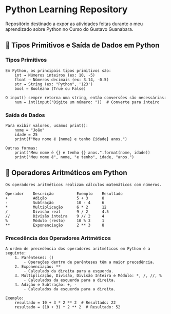 # Python Learning Repository

Repositório destinado a expor as atividades feitas durante o meu aprendizado sobre Python no Curso do Gustavo Guanabara.

## 📌 Tipos Primitivos e Saída de Dados em Python

### Tipos Primitivos
    Em Python, os principais tipos primitivos são:
        int → Números inteiros (ex: 10, -5)
        float → Números decimais (ex: 3.14, -0.5)
        str → String (ex: "Python", '123')
        bool → Booleano (True ou False)

    O input() sempre retorna uma string, então conversões são necessárias:
        num = int(input("Digite um número: "))  # Converte para inteiro

### Saída de Dados
    Para exibir valores, usamos print():
        nome = "João"
        idade = 25
        print(f"Meu nome é {nome} e tenho {idade} anos.")

    Outras formas:
        print("Meu nome é {} e tenho {} anos.".format(nome, idade))
        print("Meu nome é", nome, "e tenho", idade, "anos.")

## 📌 Operadores Aritméticos em Python

    Os operadores aritméticos realizam cálculos matemáticos com números.

    Operador    Descrição          Exemplo    Resultado
    +           Adição             5 + 3      8
    -           Subtração          10 - 4     6
    *           Multiplicação      6 * 2      12
    /           Divisão real       9 / 2      4.5
    //          Divisão inteira    9 // 2     4
    %           Módulo (resto)     10 % 3     1
    **          Exponenciação      2 ** 3     8

### Precedência dos Operadores Aritméticos
    A ordem de precedência dos operadores aritméticos em Python é a seguinte:
        1. Parênteses: ()
            - Operações dentro de parênteses têm a maior precedência.
        2. Exponenciação: **
            - Calculado da direita para a esquerda.
        3. Multiplicação, Divisão, Divisão Inteira e Módulo: *, /, //, %
            - Calculados da esquerda para a direita.
        4. Adição e Subtração: +, -
            - Calculados da esquerda para a direita.

    Exemplo:
        resultado = 10 + 3 * 2 ** 2  # Resultado: 22
        resultado = (10 + 3) * 2 ** 2  # Resultado: 52